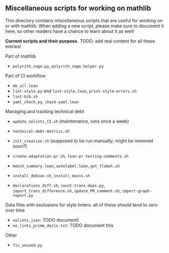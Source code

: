 ## Miscellaneous scripts for working on mathlib

This directory contains miscellaneous scripts that are useful for working on or with mathlib.
When adding a new script, please make sure to document it here, so other readers have a chance
to learn about it as well!

**Current scripts and their purpose.**
TODO: add real content for all these entries!

Part of mathlib
- `polyrith_sage.py`, `polyrith_sage_helper.py`

Part of CI workflow
- `mk_all.lean`
- `lint-style.py` and `lint-style.lean`, `print-style-errors.sh`
- `lint-bib.sh`
- `yaml_check.py`, `check-yaml.lean`

Managing and tracking technical debt
- `update_nolints_CI.sh` (maintenance, runs once a week)
- `technical-debt-metrics.sh`
- `init_creation.sh` (supposed to be run manually; might be removed soon?)

- `create-adaptation-pr.sh`, `lean-pr-testing-comments.sh`

- `bench_summary.lean`, `autolabel.lean`, `get_tlabel.sh`

- `install_debian.sh`, `install_macos.sh`

- `declarations_diff.sh`, `count-trans-deps.py`, `import_trans_difference.sh`, `update_PR_comment.sh`;
`import-graph-report.py`


Data files with exclusions for style linters: all of these should tend to zero over time
- `nolints.json`: TODO document!
- `no_lints_prime_decls.txt`: TODO document this

Other
- `fix_unused.py`
